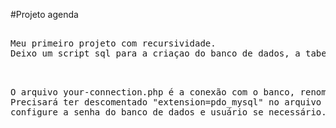 #Projeto agenda
<pre>

Meu primeiro projeto com recursividade.
Deixo um script sql para a criaçao do banco de dados, a tabela e uma pequena massa de dados para testes.

</pre>

<pre>

O arquivo your-connection.php é a conexão com o banco, renomeie-o para connection.php.
Precisará ter descomentado "extension=pdo_mysql" no arquivo php.ini.
configure a senha do banco de dados e usuário se necessário.

</pre>
